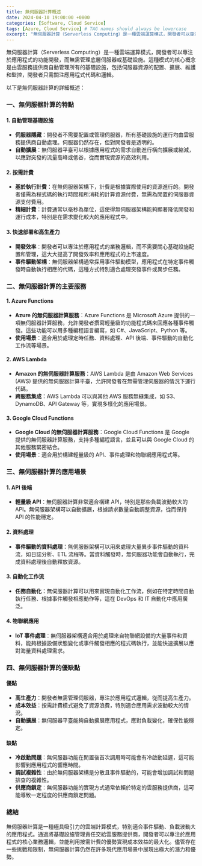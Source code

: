 ```yaml
---
title: 無伺服器計算概述
date: 2024-04-10 19:00:00 +0800
categories: [Software, Cloud Service]
tags: [Azure, Cloud Service] # TAG names should always be lowercase
excerpt: "無伺服器計算（Serverless Computing）是一種雲端運算模式，開發者可以專注於應用程式的功能開發，而無需管理底層伺服器或基礎設施。"
---
```


無伺服器計算（Serverless Computing）是一種雲端運算模式，開發者可以專注於應用程式的功能開發，而無需管理底層伺服器或基礎設施。這種模式的核心概念是由雲服務提供商自動管理所有的基礎設施，包括伺服器資源的配置、擴展、維護和監控，開發者只需關注應用程式代碼和邏輯。

以下是無伺服器計算的詳細概述：

### **一、無伺服器計算的特點**

#### **1. 自動管理基礎設施**
   - **伺服器隱藏**：開發者不需要配置或管理伺服器，所有基礎設施的運行均由雲服務提供商自動處理。伺服器仍然存在，但對開發者是透明的。
   - **自動擴展**：無伺服器平臺可以根據應用程式的需求自動進行橫向擴展或縮減，以應對突發的流量高峰或低谷，從而實現資源的高效利用。

#### **2. 按需計費**
   - **基於執行計費**：在無伺服器架構下，計費是根據實際使用的資源進行的。開發者僅需為程式碼的執行時間和所消耗的計算資源付費，無需為閒置的伺服器資源支付費用。
   - **精細計費**：計費通常以毫秒為單位，這使得無伺服器架構能夠顯著降低開發和運行成本，特別是在需求變化較大的應用程式中。

#### **3. 快速部署和高生產力**
   - **開發效率**：開發者可以專注於應用程式的業務邏輯，而不需要關心基礎設施配置和管理，這大大提高了開發效率和應用程式的上市速度。
   - **事件驅動架構**：無伺服器架構通常採用事件驅動模型，應用程式在特定事件觸發時自動執行相應的代碼，這種方式特別適合處理突發事件或異步任務。

### **二、無伺服器計算的主要服務**

#### **1. Azure Functions**
   - **Azure 的無伺服器計算服務**：Azure Functions 是 Microsoft Azure 提供的一項無伺服器計算服務，允許開發者撰寫輕量級的功能程式碼來回應各種事件觸發。這些功能可以用多種編程語言編寫，如 C#、JavaScript、Python 等。
   - **使用場景**：適合用於處理定時任務、資料處理、API 後端、事件驅動的自動化工作流等場景。

#### **2. AWS Lambda**
   - **Amazon 的無伺服器計算服務**：AWS Lambda 是由 Amazon Web Services (AWS) 提供的無伺服器計算平臺，允許開發者在無需管理伺服器的情況下運行代碼。
   - **跨服務集成**：AWS Lambda 可以與其他 AWS 服務無縫集成，如 S3、DynamoDB、API Gateway 等，實現多樣化的應用場景。

#### **3. Google Cloud Functions**
   - **Google Cloud 的無伺服器計算服務**：Google Cloud Functions 是 Google 提供的無伺服器計算服務，支持多種編程語言，並且可以與 Google Cloud 的其他服務緊密結合。
   - **使用場景**：適合用於構建輕量級的 API、事件處理和物聯網應用程式等。

### **三、無伺服器計算的應用場景**

#### **1. API 後端**
   - **輕量級 API**：無伺服器計算非常適合構建 API，特別是那些負載波動較大的 API。無伺服器架構可以自動擴展，根據請求數量自動調整資源，從而保持 API 的性能穩定。

#### **2. 資料處理**
   - **事件驅動的資料處理**：無伺服器架構可以用來處理大量異步事件驅動的資料流，如日誌分析、ETL 流程等。當資料觸發時，無伺服器功能會自動執行，完成資料處理後自動釋放資源。

#### **3. 自動化工作流**
   - **任務自動化**：無伺服器計算可以用來實現自動化工作流，例如在特定時間自動執行任務、根據事件觸發相應動作等，這在 DevOps 和 IT 自動化中應用廣泛。

#### **4. 物聯網應用**
   - **IoT 事件處理**：無伺服器架構適合用於處理來自物聯網設備的大量事件和資料，能夠根據設備狀態變化或事件觸發相應的程式碼執行，並能快速擴展以應對海量資料處理需求。

### **四、無伺服器計算的優缺點**

#### **優點**
   - **高生產力**：開發者無需管理伺服器，專注於應用程式邏輯，從而提高生產力。
   - **成本效益**：按需計費模式避免了資源浪費，特別適合應用需求波動較大的情況。
   - **自動擴展**：無伺服器平臺能夠自動擴展應用程式，應對負載變化，確保性能穩定。

#### **缺點**
   - **冷啟動問題**：無伺服器功能在閒置後首次調用時可能會有冷啟動延遲，這可能影響到應用程式的響應時間。
   - **調試複雜性**：由於無伺服器架構是分散且事件驅動的，可能會增加調試和問題排查的複雜性。
   - **供應商鎖定**：無伺服器功能的實現方式通常依賴於特定的雲服務提供商，這可能導致一定程度的供應商鎖定問題。

### **總結**

無伺服器計算是一種極具吸引力的雲端計算模式，特別適合事件驅動、負載波動大的應用程式。通過將基礎設施管理責任交給雲服務提供商，開發者可以專注於應用程式的核心業務邏輯，並能利用按需計費的優勢實現成本效益的最大化。儘管存在一些挑戰和限制，無伺服器計算仍然在許多現代應用場景中展現出極大的潛力和優勢。
